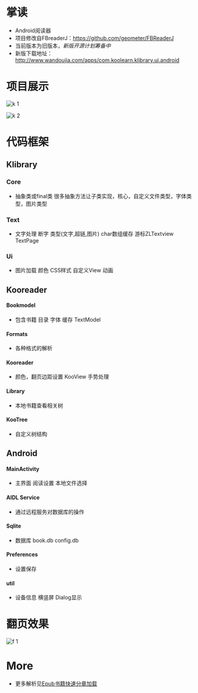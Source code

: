# 掌读
* Android阅读器
* 项目修改自FBreaderJ：https://github.com/geometer/FBReaderJ
* 当前版本为旧版本，*新版开源计划筹备中*
* 新版下载地址：http://www.wandoujia.com/apps/com.koolearn.klibrary.ui.android


# 项目展示
![k 1](https://github.com/ydcx/KooReader/blob/master/k1.png)<br/>

![k 2](https://github.com/ydcx/KooReader/blob/master/k2.png)<br/>

# 代码框架
## Klibrary
### Core
* 抽象类或final类 很多抽象方法让子类实现，核心，自定义文件类型，字体类型，图片类型

### Text
* 文字处理 断字 类型(文字,超链,图片) char数组缓存 游标ZLTextview TextPage

### Ui
* 图片加载 颜色 CSS样式 自定义View 动画

## Kooreader
#### Bookmodel
* 包含书籍 目录 字体 缓存 TextModel

#### Formats
* 各种格式的解析

#### Kooreader
* 颜色，翻页边距设置 KooView 手势处理

#### Library
* 本地书籍查看相关树

#### KooTree
* 自定义树结构

## Android
#### MainActivity
* 主界面 阅读设置 本地文件选择

#### AIDL Service
* 通过远程服务对数据库的操作

#### Sqlite
* 数据库 book.db config.db

#### Preferences
* 设置保存

#### util
* 设备信息 横竖屏 Dialog显示

# 翻页效果
![f 1](https://github.com/ydcx/KooReader/blob/master/f1.jpg?raw=true)<br/>

# More
* 更多解析见[Epub书籍快速分章加载](https://www.jianshu.com/p/fd03a43fbf63)
